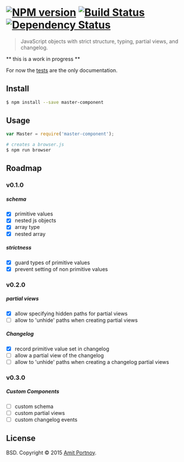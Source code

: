 #  [![NPM version][npm-image]][npm-url] [![Build Status][travis-image]][travis-url] [![Dependency Status][daviddm-image]][daviddm-url]

> JavaScript objects with strict structure, typing, partial views, and changelog.

** this is a work in progress **

For now the [tests](https://github.com/CardForest/master-component/tree/master/test) are the only documentation.


## Install

```sh
$ npm install --save master-component
```

## Usage

```js
var Master = require('master-component');

```

```sh
# creates a browser.js
$ npm run browser
```

## Roadmap

### v0.1.0

##### schema 
- [x] primitive values
- [x] nested js objects
- [x] array type
- [x] nested array

##### strictness
- [x] guard types of primitive values
- [x] prevent setting of non primitive values

### v0.2.0

##### partial views 
- [x] allow specifying hidden paths for partial views
- [ ] allow to 'unhide' paths when creating partial views

##### Changelog
- [x] record primitive value set in changelog
- [ ] allow a partial view of the changelog
- [ ] allow to 'unhide' paths when creating a changelog partial views

### v0.3.0

##### Custom Components
- [ ] custom schema
- [ ] custom partial views
- [ ] custom changelog events

## License

BSD. Copyright © 2015 [Amit Portnoy](https://github.com/amitport).

[npm-image]: https://img.shields.io/npm/v/master-component.svg?style=flat
[npm-url]: https://npmjs.org/package/master-component
[travis-image]: https://travis-ci.org/CardForest/master-component.svg?branch=master
[travis-url]: https://travis-ci.org/CardForest/master-component
[daviddm-image]: https://david-dm.org/CardForest/master-component.svg?theme=shields.io
[daviddm-url]: https://david-dm.org/CardForest/master-component
